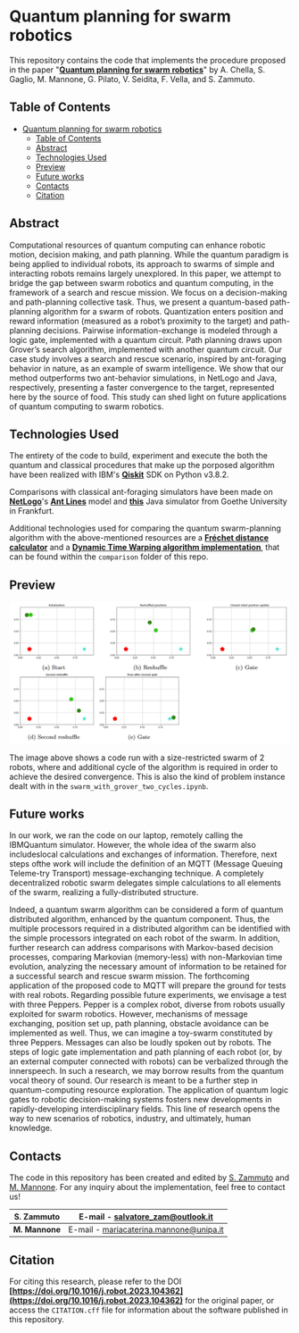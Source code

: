# Quantum planning for swarm robotics

This repository contains the code that implements the procedure proposed in the paper "__[Quantum planning for swarm robotics](https://doi.org/10.1016/j.robot.2023.104362)__" by A. Chella, S. Gaglio, M. Mannone, G. Pilato, V. Seidita, F. Vella, and S. Zammuto.

## Table of Contents

- [Quantum planning for swarm robotics](#quantum-planning-for-swarm-robotics)
  - [Table of Contents](#table-of-contents)
  - [Abstract](#abstract)
  - [Technologies Used](#technologies-used)
  - [Preview](#preview)
  - [Future works](#future-works)
  - [Contacts](#contacts)
  - [Citation](#citation)

## Abstract

Computational resources of quantum computing can enhance robotic motion, decision making, and path planning. While the quantum paradigm is being applied to individual robots, its approach to swarms of simple and interacting robots remains largely unexplored. In this paper, we attempt to bridge the gap between swarm robotics and quantum computing, in the framework of a search and rescue mission. We focus on a decision-making and path-planning collective task. Thus, we present a quantum-based path-planning algorithm for a swarm of robots. Quantization enters position and reward information (measured as a robot’s proximity to the target) and path-planning decisions. Pairwise information-exchange is modeled through a logic gate, implemented with a quantum circuit. Path planning draws upon Grover’s search algorithm, implemented with another quantum circuit. Our case study involves a search and rescue scenario, inspired by ant-foraging behavior in nature, as an example of swarm intelligence. We show that our method outperforms two ant-behavior simulations, in NetLogo and Java, respectively, presenting a faster convergence to the target, represented here by the source of food. This study can shed light on future applications of quantum computing to swarm robotics.

## Technologies Used

The entirety of the code to build, experiment and execute the both the quantum and classical procedures that make up the porposed algorithm have been realized with IBM's __[Qiskit](https://github.com/Qiskit/qiskit)__ SDK on Python v3.8.2.

Comparisons with classical ant-foraging simulators have been made on __[NetLogo](http://ccl.northwestern.edu/netlogo/)__'s __[Ant Lines](http://ccl.northwestern.edu/netlogo/models/AntLines)__ model and __[this](https://itp.uni-frankfurt.de/~gros/StudentProjects/Applets_2014_AntsSimulation/ants.htm)__ Java simulator from Goethe University in Frankfurt.

Additional technologies used for comparing the quantum swarm-planning algorithm with the above-mentioned resources are a __[Fréchet distance calculator](https://github.com/spiros/discrete_frechet)__ and a __[Dynamic Time Warping algorithm implementation](https://github.com/kamperh/lecture_dtw_notebook)__, that can be found within the `comparison` folder of this repo.

## Preview

![sample_img](./imgs/steps.png)

The image above shows a code run with a size-restricted swarm of 2 robots, where and additional cycle of the algorithm is required in order to achieve the desired convergence. This is also the kind of problem instance dealt with in the `swarm_with_grover_two_cycles.ipynb`.

## Future works

In our work, we ran the code on our laptop, remotely calling the IBMQuantum simulator. However, the whole idea of the swarm also includeslocal calculations and exchanges of information. Therefore, next steps ofthe work will include the definition of an MQTT (Message Queuing Teleme-try Transport) message-exchanging technique. A completely decentralized robotic swarm delegates simple calculations to all elements of the swarm, realizing a fully-distributed structure.

Indeed, a quantum swarm algorithm can be considered a form of quantum distributed algorithm, enhanced by the quantum component. Thus, the multiple processors required in a distributed algorithm can be identified with the simple processors integrated on each robot of the swarm. In addition, further research can address comparisons with Markov-based decision processes, comparing Markovian (memory-less) with non-Markovian time evolution, analyzing the necessary amount of information to be retained for a successful search and rescue swarm mission. The forthcoming application of the proposed code to MQTT will prepare the ground for tests with real robots. Regarding possible future experiments, we envisage a test with three Peppers. Pepper is a complex robot, diverse from robots usually exploited for swarm robotics. However, mechanisms of message exchanging, position set up, path planning, obstacle avoidance can be implemented as well. Thus, we can imagine a toy-swarm constituted by three Peppers. Messages can also be loudly spoken out by robots. The steps of logic gate implementation and path planning of each robot (or, by an external computer connected with robots) can be verbalized through the innerspeech. In such a research, we may borrow results from the quantum vocal theory of sound. Our research is meant to be a further step in quantum-computing resource exploration. The application of quantum logic gates to robotic decision-making systems fosters new developments in rapidly-developing interdisciplinary fields. This line of research opens the way to new scenarios of robotics, industry, and ultimately, human knowledge.

## Contacts

The code in this repository has been created and edited by [S. Zammuto](https://github.com/salvatorezam) and [M. Mannone](https://github.com/medusamedusa). For any inquiry about the implementation, feel free to contact us!

| __S. Zammuto__  | E-mail - salvatore_zam@outlook.it |
| ------------- | ------------- |
| __M. Mannone__  | E-mail - mariacaterina.mannone@unipa.it |

## Citation

For citing this research, please refer to the DOI __[https://doi.org/10.1016/j.robot.2023.104362](https://doi.org/10.1016/j.robot.2023.104362)__ for the original paper, or access the `CITATION.cff` file for information about the software published in this repository.
